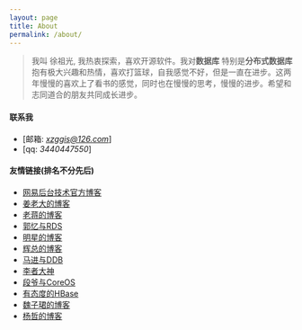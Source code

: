 ```yaml
---
layout: page
title: About
permalink: /about/
---
```


>我叫 徐祖光, 我热衷探索，喜欢开源软件。我对**数据库**  特别是**分布式数据库**抱有极大兴趣和热情，喜欢打篮球，自我感觉不好，但是一直在进步。这两年慢慢的喜欢上了看书的感觉，同时也在慢慢的思考，慢慢的进步。希望和志同道合的朋友共同成长进步。





#### 联系我
* [邮箱:    *xzggis@126.com*]
* [qq:  *3440447550*]



#### 友情链接(排名不分先后)

* [网易后台技术官方博客](http://www.bitstech.net/)
* [姜老大的博客](http://www.innomysql.net/)
* [老蒋的博客](http://www.sysdb.cn/)
* [郭忆与RDS](http://guoyirds.com/)
* [明星的博客](http://mingxinglai.com/)
* [辉总的博客](http://www.mysqlplay.com/)
* [马进与DDB](http://www.majin163.com/)
* [李者大神](http://senarukana.github.io/)
* [段爷与CoreOS](http://www.serfdom.cn/)
* [有态度的HBase](http://hbasefly.com/)
* [魏子珺的博客](http://weizijun.cn/)
* [杨哲的博客](http://yangzhe1991.org/)
